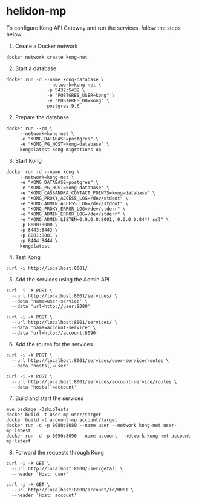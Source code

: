 # helidon-mp
To configure Kong API Gateway and run the services, follow the steps below.
1.	Create a Docker network
```
docker network create kong-net
```
2.  Start a database
```
docker run -d --name kong-database \
               --network=kong-net \
               -p 5432:5432 \
               -e "POSTGRES_USER=kong" \
               -e "POSTGRES_DB=kong" \
               postgres:9.6
```           
2.	Prepare the database
```
docker run --rm \
     --network=kong-net \
     -e "KONG_DATABASE=postgres" \
     -e "KONG_PG_HOST=kong-database" \
     kong:latest kong migrations up
```    
3.	Start Kong
```
docker run -d --name kong \
     --network=kong-net \
     -e "KONG_DATABASE=postgres" \
     -e "KONG_PG_HOST=kong-database" \
     -e "KONG_CASSANDRA_CONTACT_POINTS=kong-database" \
     -e "KONG_PROXY_ACCESS_LOG=/dev/stdout" \
     -e "KONG_ADMIN_ACCESS_LOG=/dev/stdout" \
     -e "KONG_PROXY_ERROR_LOG=/dev/stderr" \
     -e "KONG_ADMIN_ERROR_LOG=/dev/stderr" \
     -e "KONG_ADMIN_LISTEN=0.0.0.0:8001, 0.0.0.0:8444 ssl" \
     -p 8000:8000 \
     -p 8443:8443 \
     -p 8001:8001 \
     -p 8444:8444 \
     kong:latest
```     
4.	Test Kong
```
curl -i http://localhost:8001/
```
5.	Add the services using the Admin API
```
curl -i -X POST \
  --url http://localhost:8001/services/ \
  --data 'name=user-service' \
  --data 'url=http://user:8080'

curl -i -X POST \
  --url http://localhost:8001/services/ \
  --data 'name=account-service' \
  --data 'url=http://account:8090'
```
6.	Add the routes for the services
```
curl -i -X POST \
  --url http://localhost:8001/services/user-service/routes \
  --data 'hosts[]=user'

curl -i -X POST \
  --url http://localhost:8001/services/account-service/routes \
  --data 'hosts[]=account'
```
7.	Build and start the services
```
mvn package -DskipTests
docker build -t user-mp user/target
docker build -t account-mp account/target
docker run -d -p 8080:8080 --name user --network kong-net user-mp:latest
docker run -d -p 8090:8090 --name account --network kong-net account-mp:latest
```
8.	Forward the requests through Kong
```
curl -i -X GET \
  --url http://localhost:8000/user/getall \
  --header 'Host: user'

curl -i -X GET \
  --url http://localhost:8000/account/id/0001 \
  --header 'Host: account'
```
